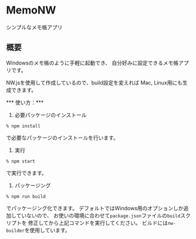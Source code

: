 # MemoNW

シンプルなメモ帳アプリ

## 概要

Windowsのメモ帳のように手軽に起動でき、
自分好みに設定できるメモ帳アプリです。

NW.jsを使用して作成しているので、build設定を変えれば
Mac, Linux用にも生成できます。

*** 使い方：***

1. 必要パッケージのインストール
```
% npm install
```
で必要なパッケージのインストールを行います。

1. 実行
```
% npm start
```
で実行できます。

1. パッケージング
```
% npm run build
```
でパッケージング化できます。
デフォルトではWindows用のオプションしか追加していないので、
お使いの環境に合わせて`package.json`ファイルの`build`スクリプトを
修正してから上記コマンドを実行してください。
ビルドには`nw-builder`を使用しています。


